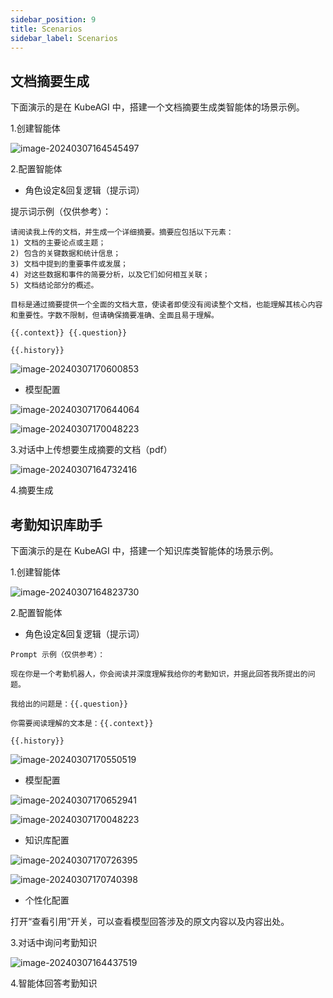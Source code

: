 ```yaml
---
sidebar_position: 9
title: Scenarios
sidebar_label: Scenarios
---
```


## 文档摘要生成

下面演示的是在 KubeAGI 中，搭建一个文档摘要生成类智能体的场景示例。

1.创建智能体

![image-20240307164545497](images/image-20240307164545497.png)

2.配置智能体

- 角色设定&回复逻辑（提示词）

提示词示例（仅供参考）：
```
请阅读我上传的文档，并生成一个详细摘要。摘要应包括以下元素：
1) 文档的主要论点或主题；
2) 包含的关键数据和统计信息；
3) 文档中提到的重要事件或发展；
4) 对这些数据和事件的简要分析，以及它们如何相互关联；
5) 文档结论部分的概述。

目标是通过摘要提供一个全面的文档大意，使读者即使没有阅读整个文档，也能理解其核心内容和重要性。字数不限制，但请确保摘要准确、全面且易于理解。

{{.context}} {{.question}}  

{{.history}}
```

![image-20240307170600853](images/image-20240307170600853.png)



- 模型配置

![image-20240307170644064](images/image-20240307170644064.png)

![image-20240307170048223](images/image-20240307170048223.png)

3.对话中上传想要生成摘要的文档（pdf）

![image-20240307164732416](images/image-20240307164732416.png)

4.摘要生成

## 考勤知识库助手

下面演示的是在 KubeAGI 中，搭建一个知识库类智能体的场景示例。

1.创建智能体

![image-20240307164823730](images/image-20240307164823730.png)

2.配置智能体

- 角色设定&回复逻辑（提示词）
```
Prompt 示例（仅供参考）：

现在你是一个考勤机器人，你会阅读并深度理解我给你的考勤知识，并据此回答我所提出的问题。

我给出的问题是：{{.question}} 

你需要阅读理解的文本是：{{.context}} 

{{.history}}
```

![image-20240307170550519](images/image-20240307170550519.png)

- 模型配置

![image-20240307170652941](images/image-20240307170652941.png)

![image-20240307170048223](images/image-20240307170048223.png)

- 知识库配置

![image-20240307170726395](images/image-20240307170726395.png)

![image-20240307170740398](images/image-20240307170740398.png)



- 个性化配置

打开“查看引用”开关，可以查看模型回答涉及的原文内容以及内容出处。

3.对话中询问考勤知识

![image-20240307164437519](images/image-20240307164437519.png)

4.智能体回答考勤知识
